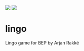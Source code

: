 ![](https://github.com/ArjanRakke/lingo/workflows/tests/badge.svg) ![](http://localhost:9000/api/project_badges/measure?project=com.bep%3Alingo&metric=coverage)
# lingo
Lingo game for BEP by Arjan Rakké
